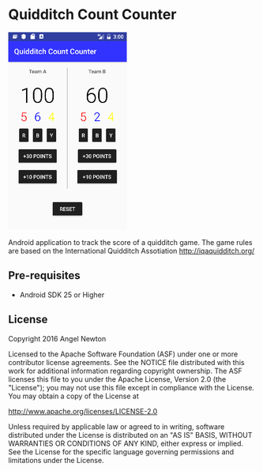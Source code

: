 Quidditch Count Counter
========

![Scheme](/readmeImages/Screenshot_1481836147.png)


Android application to track the score of a quidditch game.
The game rules are based on the International Quidditch Assotiation http://iqaquidditch.org/


Pre-requisites
--------------
- Android SDK 25 or Higher


License
-------
Copyright 2016 Angel Newton

Licensed to the Apache Software Foundation (ASF) under one or more contributor
license agreements.  See the NOTICE file distributed with this work for
additional information regarding copyright ownership.  The ASF licenses this
file to you under the Apache License, Version 2.0 (the "License"); you may not
use this file except in compliance with the License.  You may obtain a copy of
the License at

http://www.apache.org/licenses/LICENSE-2.0

Unless required by applicable law or agreed to in writing, software
distributed under the License is distributed on an "AS IS" BASIS, WITHOUT
WARRANTIES OR CONDITIONS OF ANY KIND, either express or implied.  See the
License for the specific language governing permissions and limitations under
the License.

